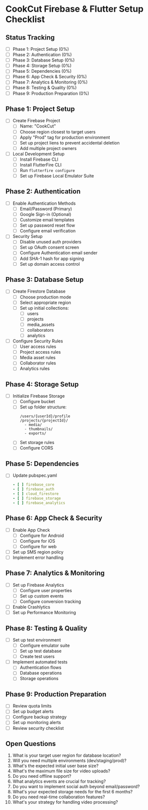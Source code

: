 # CookCut Firebase & Flutter Setup Checklist

## Status Tracking
- [ ] Phase 1: Project Setup (0%)
- [ ] Phase 2: Authentication (0%)
- [ ] Phase 3: Database Setup (0%)
- [ ] Phase 4: Storage Setup (0%)
- [ ] Phase 5: Dependencies (0%)
- [ ] Phase 6: App Check & Security (0%)
- [ ] Phase 7: Analytics & Monitoring (0%)
- [ ] Phase 8: Testing & Quality (0%)
- [ ] Phase 9: Production Preparation (0%)

## Phase 1: Project Setup
- [ ] Create Firebase Project
  - [ ] Name: "CookCut"
  - [ ] Choose region closest to target users
  - [ ] Apply "Prod" tag for production environment
  - [ ] Set up project liens to prevent accidental deletion
  - [ ] Add multiple project owners

- [ ] Local Development Setup
  - [ ] Install Firebase CLI
  - [ ] Install FlutterFire CLI
  - [ ] Run `flutterfire configure`
  - [ ] Set up Firebase Local Emulator Suite

## Phase 2: Authentication
- [ ] Enable Authentication Methods
  - [ ] Email/Password (Primary)
  - [ ] Google Sign-in (Optional)
  - [ ] Customize email templates
  - [ ] Set up password reset flow
  - [ ] Configure email verification

- [ ] Security Setup
  - [ ] Disable unused auth providers
  - [ ] Set up OAuth consent screen
  - [ ] Configure Authentication email sender
  - [ ] Add SHA-1 hash for app signing
  - [ ] Set up domain access control

## Phase 3: Database Setup
- [ ] Create Firestore Database
  - [ ] Choose production mode
  - [ ] Select appropriate region
  - [ ] Set up initial collections:
    - [ ] users
    - [ ] projects
    - [ ] media_assets
    - [ ] collaborators
    - [ ] analytics

- [ ] Configure Security Rules
  - [ ] User access rules
  - [ ] Project access rules
  - [ ] Media asset rules
  - [ ] Collaborator rules
  - [ ] Analytics rules

## Phase 4: Storage Setup
- [ ] Initialize Firebase Storage
  - [ ] Configure bucket
  - [ ] Set up folder structure:
    ```
    /users/{userId}/profile
    /projects/{projectId}/
      - media/
      - thumbnails/
      - exports/
    ```
  - [ ] Set storage rules
  - [ ] Configure CORS

## Phase 5: Dependencies
- [ ] Update pubspec.yaml
  ```yaml
  - [ ] firebase_core
  - [ ] firebase_auth
  - [ ] cloud_firestore
  - [ ] firebase_storage
  - [ ] firebase_analytics
  ```

## Phase 6: App Check & Security
- [ ] Enable App Check
  - [ ] Configure for Android
  - [ ] Configure for iOS
  - [ ] Configure for web
- [ ] Set up SMS region policy
- [ ] Implement error handling

## Phase 7: Analytics & Monitoring
- [ ] Set up Firebase Analytics
  - [ ] Configure user properties
  - [ ] Set up custom events
  - [ ] Configure conversion tracking
- [ ] Enable Crashlytics
- [ ] Set up Performance Monitoring

## Phase 8: Testing & Quality
- [ ] Set up test environment
  - [ ] Configure emulator suite
  - [ ] Set up test database
  - [ ] Create test users
- [ ] Implement automated tests
  - [ ] Authentication flows
  - [ ] Database operations
  - [ ] Storage operations

## Phase 9: Production Preparation
- [ ] Review quota limits
- [ ] Set up budget alerts
- [ ] Configure backup strategy
- [ ] Set up monitoring alerts
- [ ] Review security checklist

## Open Questions
1. What is your target user region for database location?
2. Will you need multiple environments (dev/staging/prod)?
3. What's the expected initial user base size?
4. What's the maximum file size for video uploads?
5. Do you need offline support?
6. What analytics events are crucial for tracking?
7. Do you want to implement social auth beyond email/password?
8. What's your expected storage needs for the first 6 months?
9. Do you need real-time collaboration features?
10. What's your strategy for handling video processing? 